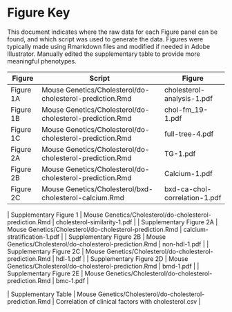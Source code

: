 Figure Key
============

This document indicates where the raw data for each Figure panel can be found, and which script was used to generate the data.  Figures were typically made using Rmarkdown files and modified if needed in Adobe Illustrator.  Manually edited the supplementary table to provide more meaningful phenotypes.

| Figure | Script | Figure |
| ------ | ------ | ------ |
| Figure 1A | Mouse Genetics/Cholesterol/do-cholesterol-prediction.Rmd | cholesterol-analysis-1.pdf |
| Figure 1B | Mouse Genetics/Cholesterol/do-cholesterol-prediction.Rmd | chol-fm_19-1.pdf |
| Figure 1C | Mouse Genetics/Cholesterol/do-cholesterol-prediction.Rmd | full-tree-4.pdf |
| Figure 2A | Mouse Genetics/Cholesterol/do-cholesterol-prediction.Rmd | TG-1.pdf |
| Figure 2B | Mouse Genetics/Cholesterol/do-cholesterol-prediction.Rmd | Calcium-1.pdf |
| Figure 2C | Mouse Genetics/Cholesterol/bxd-cholesterol-calcium.Rmd | bxd-ca-chol-correlation-1.pdf |

| Supplementary Figure 1 | Mouse Genetics/Cholesterol/do-cholesterol-prediction.Rmd | cholesterol-similarity-1.pdf |
| Supplementary Figure 2A | Mouse Genetics/Cholesterol/do-cholesterol-prediction.Rmd | calcium-stratification-1.pdf |
| Supplementary Figure 2B | Mouse Genetics/Cholesterol/do-cholesterol-prediction.Rmd | non-hdl-1.pdf |
| Supplementary Figure 2C | Mouse Genetics/Cholesterol/do-cholesterol-prediction.Rmd | hdl-1.pdf |
| Supplementary Figure 2D | Mouse Genetics/Cholesterol/do-cholesterol-prediction.Rmd | bmd-1.pdf |
| Supplementary Figure 2E | Mouse Genetics/Cholesterol/do-cholesterol-prediction.Rmd | bmc-1.pdf |

| Supplementary Table | Mouse Genetics/Cholesterol/do-cholesterol-prediction.Rmd | Correlation of clinical factors with cholesterol.csv |